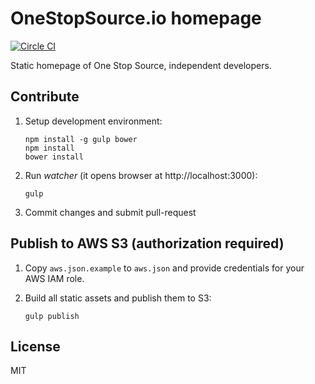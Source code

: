 OneStopSource.io homepage
=========================

[![Circle CI](https://circleci.com/gh/OneStopSource/onestopsource.io.svg?style=svg)](https://circleci.com/gh/OneStopSource/onestopsource.io)

Static homepage of One Stop Source, independent developers.


Contribute
----------

1. Setup development environment:

    ```
    npm install -g gulp bower
    npm install
    bower install
    ```

2. Run *watcher* (it opens browser at http://localhost:3000):

    ```
    gulp
    ```

3. Commit changes and submit pull-request

Publish to AWS S3 (authorization required)
------------------------------------------

1. Copy `aws.json.example` to `aws.json` and provide credentials for your
   AWS IAM role.

2. Build all static assets and publish them to S3:

    ```
    gulp publish
    ```

License
-------

MIT
